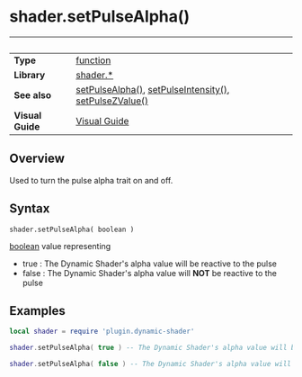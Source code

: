 # shader.setPulseAlpha()

|                      | &nbsp; 
| -------------------- | ---------------------------------------------------------------
| __Type__             | [function](http://docs.coronalabs.com/api/type/Function.html)
| __Library__          | [shader.*](README.md)
| __See also__         | [setPulseAlpha()](setPulseAlpha.markdown), [setPulseIntensity()](setPulseIntensity.markdown), [setPulseZValue()](setPulseZValue.markdown)
| __Visual Guide__     | [Visual Guide](http://dynamicshader.com/)


## Overview

Used to turn the pulse alpha trait on and off.


## Syntax

	shader.setPulseAlpha( boolean )

[boolean](https://docs.coronalabs.com/api/type/Boolean.html) value representing 
 - true  : The Dynamic Shader's alpha value will be reactive to the pulse
 - false : The Dynamic Shader's alpha value will __NOT__ be reactive to the pulse

## Examples

``````lua
local shader = require 'plugin.dynamic-shader'

shader.setPulseAlpha( true ) -- The Dynamic Shader's alpha value will be reactive to the pulse

shader.setPulseAlpha( false ) -- The Dynamic Shader's alpha value will NOT be reactive to the pulse


``````
